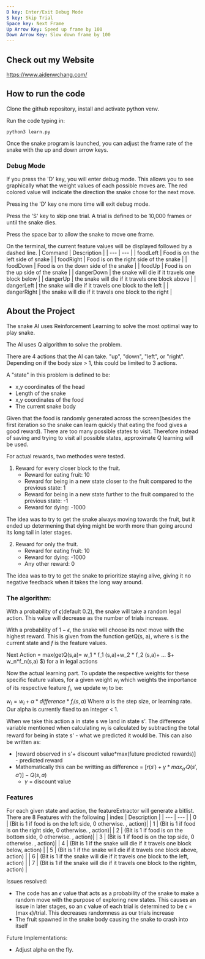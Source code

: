 ```yaml
---
D key: Enter/Exit Debug Mode
S key: Skip Trial
Space key: Next Frame
Up Arrow Key: Speed up frame by 100
Down Arrow Key: Slow down frame by 100
---
```


## Check out my Website
https://www.aidenwchang.com/


## How to run the code

Clone the github repository, install and activate python venv.

Run the code typing in:
```
python3 learn.py
```

Once the snake program is launched, you can adjust the frame rate of the snake with the up and down arrow keys.

### Debug Mode
If you press the 'D' key, you will enter debug mode. This allows you to see graphically what the weight values of each possible moves are. The red colored value will indicate the direction the snake chose for the next move.

Pressing the 'D' key one more time will exit debug mode.

Press the 'S' key to skip one trial. A trial is defined to be 10,000 frames or until the snake dies.

Press the space bar to allow the snake to move one frame. 

On the terminal, the current feature values will be displayed followed by a dashed line.
| Command | Description |
| --- | --- |
| foodLeft | Food is on the left side of snake |
| foodRight | Food is on the right side of the snake |
| foodDown | Food is on the down side of the snake |
| foodUp | Food is on the up side of the snake |
| dangerDown | the snake will die if it travels one block below |
| dangerUp | the snake will die if it travels one block above |
| dangerLeft | the snake will die if it travels one block to the left |
| dangerRight | the snake will die if it travels one block to the right |


## About the Project
The snake AI uses Reinforcement Learning to solve the most optimal way to play snake.

The AI uses Q algorithm to solve the problem. 

There are 4 actions that the AI can take. "up", "down", "left", or "right". Depending on if the body size > 1, this could be limited to 3 actions.

A "state" in this problem is defined to be: 
- x,y coordinates of the head
- Length of the snake
- x,y coordinates of the food
- The current snake body

Given that the food is randomly generated across the screen(besides the first iteration so the snake can learn quickly that eating the food gives a good reward). There are too many possible states to visit. Therefore instead of saving and trying to visit all possible states, approximate Q learning will be used. 

For actual rewards, two methodes were tested. 

1. Reward for every closer block to the fruit.
    - Reward for eating fruit: 10
    - Reward for being in a new state closer to the fruit compared to the previous state: 1
    - Reward for being in a new state further to the fruit compared to the previous state: -1
    - Reward for dying: -1000

The idea was to try to get the snake always moving towards the fruit, but it ended up determening that dying might be worth more than going around its long tail in later stages.

2. Reward for only the fruit.
    - Reward for eating fruit: 10
    - Reward for dying: -1000
    - Any other reward: 0

The idea was to try to get the snake to prioritize staying alive, giving it no negative feedback when it takes the long way around.

### The algorithm:
With a probability of $\epsilon$(default 0.2), the snake will take a random legal action. This value will decrease as the number of trials increase.

With a probability of $1-\epsilon$, the snake will choose its next move with the highest reward. This is given from the function getQ(s, a), where s is the current state and $f$ is the feature values.

Next Action = max(getQ(s,a)= w_1 * f_1 (s,a)+w_2 * f_2 (s,a)+  ... $+ w_n*f_n(s,a) $) for a in legal actions

Now the actual learning part. To update the respective weights for these specific feature values, for a given weight $w_i$ which weights the importance of its respective feature $f_i$, we update $w_i$ to be:

$w_i = w_i + \alpha * difference * f_i(s,a)$
Where $\alpha$ is the step size, or learning rate. Our alpha is currently fixed to an integer < 1.

When we take this action a in state s we land in state s'. The difference variable mentioned when calculating $w_i$ is calculated by subtracting the total reward for being in state s' - what we predicted it would be. This can also be written as:
- [reward observed in s'+ discount value*max(future predicted rewards)] - predicted reward
- Mathematically this can be writting as difference = $[r(s') + \gamma * max_{a'}Q(s',a')] - Q(s,a)$
    - $\gamma$ = discount value

### Features
For each given state and action, the featureExtractor will generate a bitlist. There are 8 Features with the following 
| index | Description |
| --- | --- |
| 0 | (Bit is 1 if food is on the left side, 0 otherwise. , action)|
| 1 | (Bit is 1 if food is on the right side, 0 otherwise. , action)|
| 2 | (Bit is 1 if food is on the bottom side, 0 otherwise. , action)|
| 3 | (Bit is 1 if food is on the top side, 0 otherwise. , action)|
| 4 | (Bit is 1 if the snake will die if it travels one block below, action) |
| 5 | (Bit is 1 if the snake will die if it travels one block above, action) |
| 6 | (Bit is 1 if the snake will die if it travels one block to the left, action) |
| 7 | (Bit is 1 if the snake will die if it travels one block to the rightm, action) |

Issues resolved:
- The code has an $\epsilon$ value that acts as a probability of the snake to make a random move with the purpose of exploring new states. This causes an issue in later stages, so an $\epsilon$ value of each trial is determined to be $\epsilon$ = (max $\epsilon$)/trial. This decreases randomness as our trials increase
- The fruit spawned in the snake body causing the snake to crash into itself

Future Implementations:
- Adjust alpha on the fly.


